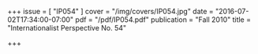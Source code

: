 +++
issue = [ "IP054" ]
cover = "/img/covers/IP054.jpg"
date = "2016-07-02T17:34:00-07:00"
pdf = "/pdf/IP054.pdf"
publication = "Fall 2010"
title = "Internationalist Perspective No. 54"

+++

